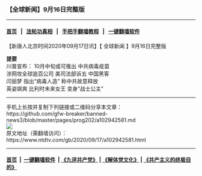 ### 【全球新闻】9月16日完整版
------------------------

#### [首页](https://github.com/gfw-breaker/banned-news3/blob/master/README.md) &nbsp;&nbsp;|&nbsp;&nbsp; [法轮功真相](https://github.com/begood0513/basic/blob/master/README.md)  &nbsp;&nbsp;|&nbsp;&nbsp; [手把手翻墙教程](https://github.com/gfw-breaker/guides/wiki)  &nbsp;&nbsp;|&nbsp;&nbsp; [一键翻墙软件](https://github.com/gfw-breaker/nogfw/blob/master/README.md)  



<div><div class="post_content" itemprop="articleBody">
 <p>
  【新唐人北京时间2020年09月17日讯】【
  <ok href="https://www.ntdtv.com/gb/全球新闻.htm">
   全球新闻
  </ok>
  】9月16日完整版
 </p>
 <p>
  <strong>
   提要
  </strong>
  <br/>
  川普宣布： 10月中旬或可推出
  <ok href="https://www.ntdtv.com/gb/中共病毒疫苗.htm">
   中共病毒疫苗
  </ok>
  <br/>
  涉网攻全球逾百公司 美司法部诉五
  <ok href="https://www.ntdtv.com/gb/中国黑客.htm">
   中国黑客
  </ok>
  <br/>
  <ok href="https://www.ntdtv.com/gb/闫丽梦.htm">
   闫丽梦
  </ok>
  指出“病毒人造” 称中共故意释放
  <br/>
  英姿飒爽
  <ok href="https://www.ntdtv.com/gb/比利时未来女王.htm">
   比利时未来女王
  </ok>
  变身“战士公主”
 </p>
 <div class="single_ad">
 </div>
</div>
</div>
<hr/>
手机上长按并复制下列链接或二维码分享本文章：<br/>
https://github.com/gfw-breaker/banned-news3/blob/master/pages/prog202/a102942581.md <br/>
<a href='https://github.com/gfw-breaker/banned-news3/blob/master/pages/prog202/a102942581.md'><img src='https://github.com/gfw-breaker/banned-news3/blob/master/pages/prog202/a102942581.md.png'/></a> <br/>
原文地址（需翻墙访问）：https://www.ntdtv.com/gb/2020/09/17/a102942581.html


------------------------
#### [首页](https://github.com/gfw-breaker/banned-news3/blob/master/README.md) &nbsp;|&nbsp; [一键翻墙软件](https://github.com/gfw-breaker/nogfw/blob/master/README.md) &nbsp;| [《九评共产党》](https://github.com/gfw-breaker/9ping.md/blob/master/README.md#九评之一评共产党是什么) | [《解体党文化》](https://github.com/gfw-breaker/jtdwh.md/blob/master/README.md) | [《共产主义的终极目的》](https://github.com/gfw-breaker/gczydzjmd.md/blob/master/README.md)


<img src='http://gfw-breaker.win/banned-news3/pages/prog202/a102942581.md' width='0px' height='0px'/>